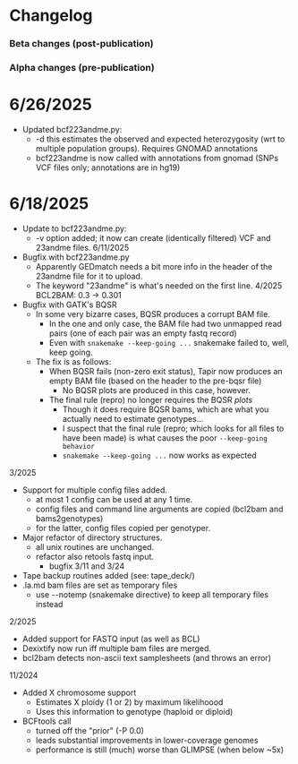 # Changelog

### Beta changes (post-publication)

### Alpha changes (pre-publication)
# 6/26/2025
-  Updated bcf223andme.py:
	-  -d this estimates the observed and expected heterozygosity (wrt to multiple population groups). Requires GNOMAD annotations
	-  bcf223andme is now called with annotations from gnomad (SNPs VCF files only; annotations are in hg19)
# 6/18/2025
-  Update to bcf223andme.py:
	-  -v option added; it now can create (identically filtered) VCF and 23andme files.
6/11/2025
-  Bugfix with bcf223andme.py
	-  Apparently GEDmatch needs a bit more info in the header of the 23andme file for it to upload.
	-  The keyword "23andme" is what's needed on the first line.
4/2025
BCL2BAM: 0.3 -> 0.301
-  Bugfix with GATK's BQSR
	-  In some very bizarre cases, BQSR produces a corrupt BAM file.
		-  In the one and only case, the BAM file had two unmapped read pairs (one of each pair was an empty fastq record)
		-  Even with `snakemake --keep-going ...` snakemake failed to, well, keep going.
	-  The fix is as follows:
		-  When BQSR fails (non-zero exit status), Tapir now produces an empty BAM file (based on the header to the pre-bqsr file)
			-  No BQSR plots are produced in this case, however.
		-  The final rule (repro) no longer requires the BQSR *plots*
			-  Though it does require BQSR bams, which are what you actually need to estimate genotypes... 
			-  I suspect that the final rule (repro; which looks for all files to have been made) is what causes the poor `--keep-going behavior`
			-  `snakemake --keep-going ...` now works as expected
	
3/2025
-  Support for multiple config files added.
	-  at most 1 config can be used at any 1 time.
	-  config files and command line arguments are copied (bcl2bam and bams2genotypes)
	-  for the latter, config files copied per genotyper.
-  Major refactor of directory structures.
   -  all unix routines are unchanged.
   -  refactor also retools fastq input.
      - bugfix 3/11 and 3/24
-  Tape backup routines added (see: tape_deck/)
-  .la.md bam files are set as temporary files
   -  use --notemp (snakemake directive) to keep all temporary files instead
	
	
2/2025
-  Added support for FASTQ input (as well as BCL)
-  Dexixtify now run iff multiple bam files are merged.
-  bcl2bam detects non-ascii text samplesheets (and throws an error)
	
11/2024
-  Added X chromosome support
   -  Estimates X ploidy (1 or 2) by maximum likelihoood
   -  Uses this information to genotype (haploid or diploid)
-  BCFtools call
   -  turned off the "prior" (-P 0.0)
   -  leads substantial improvements in lower-coverage genomes
   -  performance is still (much) worse than GLIMPSE (when below ~5x)


	

